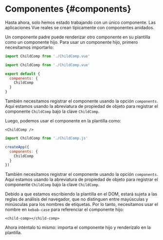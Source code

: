 # Componentes {#components}

Hasta ahora, solo hemos estado trabajando con un único componente. Las aplicaciones Vue reales se crean típicamente con componentes anidados.

Un componente padre puede renderizar otro componente en su plantilla como un componente hijo. Para usar un componente hijo, primero necesitamos importarlo:

<div class="composition-api">
<div class="sfc">

```js
import ChildComp from './ChildComp.vue'
```

</div>
</div>

<div class="options-api">
<div class="sfc">

```js
import ChildComp from './ChildComp.vue'

export default {
  components: {
    ChildComp
  }
}
```

También necesitamos registrar el componente usando la opción `components`. Aquí estamos usando la abreviatura de propiedad de objeto para registrar el componente `ChildComp` bajo la clave `ChildComp`.

</div>
</div>

<div class="sfc">

Luego, podemos usar el componente en la plantilla como:

```vue-html
<ChildComp />
```

</div>

<div class="html">

```js
import ChildComp from './ChildComp.js'

createApp({
  components: {
    ChildComp
  }
})
```

También necesitamos registrar el componente usando la opción `components`. Aquí estamos usando la abreviatura de propiedad de objeto para registrar el componente `ChildComp` bajo la clave `ChildComp`.

Debido a que estamos escribiendo la plantilla en el DOM, estará sujeta a las reglas de análisis del navegador, que no distinguen entre mayúsculas y minúsculas para los nombres de etiquetas. Por lo tanto, necesitamos usar el nombre en `kebab-case` para referenciar el componente hijo:

```vue-html
<child-comp></child-comp>
```

</div>

Ahora inténtalo tú mismo: importa el componente hijo y renderízalo en la plantilla.